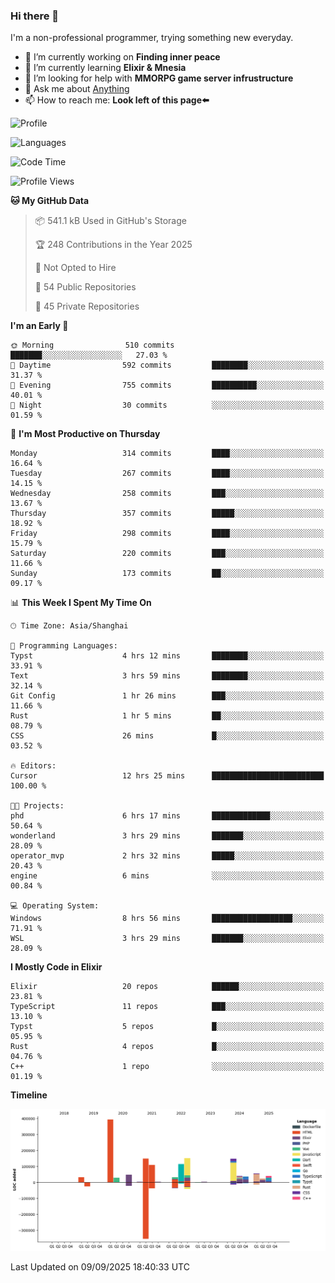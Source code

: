 ### Hi there 👋

I'm a non-professional programmer, trying something new everyday.

<!--
**dyzdyz010/dyzdyz010** is a ✨ _special_ ✨ repository because its `README.md` (this file) appears on your GitHub profile.
-->

- 🔭 I’m currently working on **Finding inner peace**
- 🌱 I’m currently learning **Elixir & Mnesia**
- 🤔 I’m looking for help with **MMORPG game server infrustructure**
- 💬 Ask me about [Anything](https://github.com/dyzdyz010/dyzdyz010/issues)
- 📫 How to reach me: **Look left of this page⬅️**

<!-- - 👯 I’m looking to collaborate on
- 😄 Pronouns: ...
- ⚡ Fun fact: ...
 -->
 
![Profile](https://github-readme-stats.vercel.app/api?username=dyzdyz010&count_private=true&show_icons=true&theme=dracula)

![Languages](https://github-readme-stats.vercel.app/api/top-langs/?username=dyzdyz010&layout=compact&theme=dracula)

<!--START_SECTION:waka-->
![Code Time](http://img.shields.io/badge/Code%20Time-2%2C086%20hrs%2056%20mins-blue)

![Profile Views](http://img.shields.io/badge/Profile%20Views-0-blue)

**🐱 My GitHub Data** 

> 📦 541.1 kB Used in GitHub's Storage 
 > 
> 🏆 248 Contributions in the Year 2025
 > 
> 🚫 Not Opted to Hire
 > 
> 📜 54 Public Repositories 
 > 
> 🔑 45 Private Repositories 
 > 
**I'm an Early 🐤** 

```text
🌞 Morning                510 commits         ███████░░░░░░░░░░░░░░░░░░   27.03 % 
🌆 Daytime                592 commits         ████████░░░░░░░░░░░░░░░░░   31.37 % 
🌃 Evening                755 commits         ██████████░░░░░░░░░░░░░░░   40.01 % 
🌙 Night                  30 commits          ░░░░░░░░░░░░░░░░░░░░░░░░░   01.59 % 
```
📅 **I'm Most Productive on Thursday** 

```text
Monday                   314 commits         ████░░░░░░░░░░░░░░░░░░░░░   16.64 % 
Tuesday                  267 commits         ████░░░░░░░░░░░░░░░░░░░░░   14.15 % 
Wednesday                258 commits         ███░░░░░░░░░░░░░░░░░░░░░░   13.67 % 
Thursday                 357 commits         █████░░░░░░░░░░░░░░░░░░░░   18.92 % 
Friday                   298 commits         ████░░░░░░░░░░░░░░░░░░░░░   15.79 % 
Saturday                 220 commits         ███░░░░░░░░░░░░░░░░░░░░░░   11.66 % 
Sunday                   173 commits         ██░░░░░░░░░░░░░░░░░░░░░░░   09.17 % 
```


📊 **This Week I Spent My Time On** 

```text
🕑︎ Time Zone: Asia/Shanghai

💬 Programming Languages: 
Typst                    4 hrs 12 mins       ████████░░░░░░░░░░░░░░░░░   33.91 % 
Text                     3 hrs 59 mins       ████████░░░░░░░░░░░░░░░░░   32.14 % 
Git Config               1 hr 26 mins        ███░░░░░░░░░░░░░░░░░░░░░░   11.66 % 
Rust                     1 hr 5 mins         ██░░░░░░░░░░░░░░░░░░░░░░░   08.79 % 
CSS                      26 mins             █░░░░░░░░░░░░░░░░░░░░░░░░   03.52 % 

🔥 Editors: 
Cursor                   12 hrs 25 mins      █████████████████████████   100.00 % 

🐱‍💻 Projects: 
phd                      6 hrs 17 mins       █████████████░░░░░░░░░░░░   50.64 % 
wonderland               3 hrs 29 mins       ███████░░░░░░░░░░░░░░░░░░   28.09 % 
operator_mvp             2 hrs 32 mins       █████░░░░░░░░░░░░░░░░░░░░   20.43 % 
engine                   6 mins              ░░░░░░░░░░░░░░░░░░░░░░░░░   00.84 % 

💻 Operating System: 
Windows                  8 hrs 56 mins       ██████████████████░░░░░░░   71.91 % 
WSL                      3 hrs 29 mins       ███████░░░░░░░░░░░░░░░░░░   28.09 % 
```

**I Mostly Code in Elixir** 

```text
Elixir                   20 repos            ██████░░░░░░░░░░░░░░░░░░░   23.81 % 
TypeScript               11 repos            ███░░░░░░░░░░░░░░░░░░░░░░   13.10 % 
Typst                    5 repos             █░░░░░░░░░░░░░░░░░░░░░░░░   05.95 % 
Rust                     4 repos             █░░░░░░░░░░░░░░░░░░░░░░░░   04.76 % 
C++                      1 repo              ░░░░░░░░░░░░░░░░░░░░░░░░░   01.19 % 
```



**Timeline**

![Lines of Code chart](https://raw.githubusercontent.com/dyzdyz010/dyzdyz010/master/assets/bar_graph.png)


 Last Updated on 09/09/2025 18:40:33 UTC
<!--END_SECTION:waka-->
